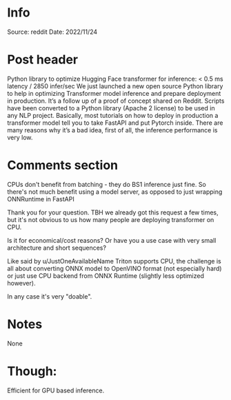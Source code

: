 # Info
Source: reddit
Date: 2022/11/24

# Post header
Python library to optimize Hugging Face transformer for inference: < 0.5 ms latency / 2850 infer/sec
We just launched a new open source Python library to help in optimizing Transformer model inference and prepare deployment in production.
It’s a follow up of a proof of concept shared on Reddit. Scripts have been converted to a Python library (Apache 2 license) to be used in any NLP project.
Basically, most tutorials on how to deploy in production a transformer model tell you to take FastAPI and put Pytorch inside. There are many reasons why it’s a bad idea, first of all, the inference performance is very low.

# Comments section

CPUs don't benefit from batching - they do BS1 inference just fine. So there's not much benefit using a model server, as opposed to just wrapping ONNRuntime in FastAPI

Thank you for your question. TBH we already got this request a few times, but it's not obvious to us how many people are deploying transformer on CPU.

Is it for economical/cost reasons? Or have you a use case with very small architecture and short sequences?

Like said by u/JustOneAvailableName Triton supports CPU, the challenge is all about converting ONNX model to OpenVINO format (not especially hard) or just use CPU backend from ONNX Runtime (slightly less optimized however).

In any case it's very "doable".

# Notes
None

# Though:
Efficient for GPU based inference.
